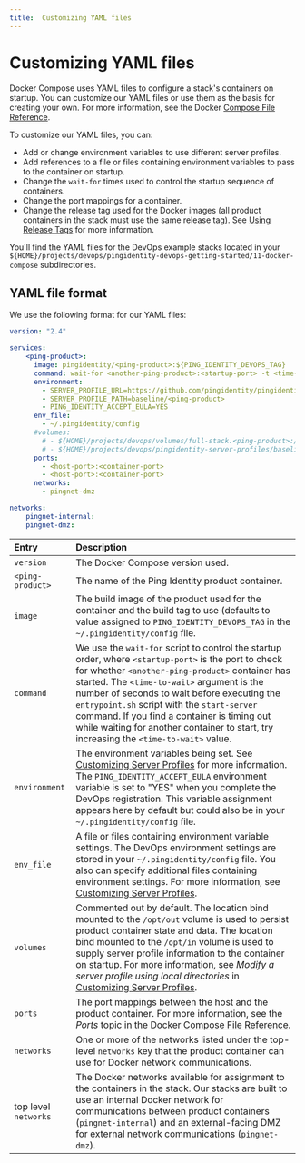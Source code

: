 ```yaml
---
title:  Customizing YAML files
---
```

# Customizing YAML files

Docker Compose uses YAML files to configure a stack's containers on startup. You can customize our YAML files or use them as the basis for creating your own. For more information, see the Docker [Compose File Reference](https://docs.docker.com/compose/compose-file/).

To customize our YAML files, you can:

* Add or change environment variables to use different server profiles.
* Add references to a file or files containing environment variables to pass to the container on startup.
* Change the `wait-for` times used to control the startup sequence of containers.
* Change the port mappings for a container.
* Change the release tag used for the Docker images (all product containers in the stack must use the same release tag). See [Using Release Tags](releaseTags.md) for more information.

You'll find the YAML files for the DevOps example stacks located in your `${HOME}/projects/devops/pingidentity-devops-getting-started/11-docker-compose` subdirectories.

## YAML file format

We use the following format for our YAML files:

```yaml
version: "2.4"

services:
    <ping-product>:
      image: pingidentity/<ping-product>:${PING_IDENTITY_DEVOPS_TAG}
      command: wait-for <another-ping-product>:<startup-port> -t <time-to-wait> -- entrypoint.sh start-server
      environment:
        - SERVER_PROFILE_URL=https://github.com/pingidentity/pingidentity-server-profiles.git
        - SERVER_PROFILE_PATH=baseline/<ping-product>
        - PING_IDENTITY_ACCEPT_EULA=YES
      env_file:
        - ~/.pingidentity/config
      #volumes:
        # - ${HOME}/projects/devops/volumes/full-stack.<ping-product>:/opt/out
        # - ${HOME}/projects/devops/pingidentity-server-profiles/baseline/<ping-product>:/opt/in
      ports:
        - <host-port>:<container-port>
        - <host-port>:<container-port>
      networks:
        - pingnet-dmz

networks:
    pingnet-internal:
    pingnet-dmz:
```

| Entry | Description                                                                                                                                                                                                                                                                                                                                                                                                                                   |
| :--- |:----------------------------------------------------------------------------------------------------------------------------------------------------------------------------------------------------------------------------------------------------------------------------------------------------------------------------------------------------------------------------------------------------------------------------------------------|
| `version` | The Docker Compose version used.                                                                                                                                                                                                                                                                                                                                                                                                              |
| `<ping-product>` | The name of the Ping Identity product container.                                                                                                                                                                                                                                                                                                                                                                                              |
| `image` | The build image of the product used for the container and the build tag to use (defaults to value assigned to `PING_IDENTITY_DEVOPS_TAG` in the `~/.pingidentity/config` file.                                                                                                                                                                                                                                                                |
| `command` | We use the `wait-for` script to control the startup order, where `<startup-port>` is the port to check for whether `<another-ping-product>` container has started. The `<time-to-wait>` argument is the number of seconds to wait before executing the `entrypoint.sh` script with the `start-server` command. If you find a container is timing out while waiting for another container to start, try increasing the `<time-to-wait>` value. |
| `environment` | The environment variables being set. See [Customizing Server Profiles](../how-to/profiles.md) for more information. The `PING_IDENTITY_ACCEPT_EULA` environment variable is set to "YES" when you complete the DevOps registration. This variable assignment appears here by default but could also be in your `~/.pingidentity/config` file.                                                                                                 |
| `env_file` | A file or files containing environment variable settings. The DevOps environment settings are stored in your `~/.pingidentity/config` file. You also can specify additional files containing environment settings. For more information, see [Customizing Server Profiles](../how-to/profiles.md).                                                                                                                                            |
| `volumes` | Commented out by default. The location bind mounted to the  `/opt/out` volume is used to persist product container state and data. The location bind mounted to the `/opt/in` volume is used to supply server profile information to the container on startup. For more information, see *Modify a server profile using local directories* in [Customizing Server Profiles](../how-to/profiles.md).                                           |
|`ports` | The port mappings between the host and the product container. For more information, see the *Ports* topic in the Docker [Compose File Reference](https://docs.docker.com/compose/compose-file/).                                                                                                                                                                                                                                              |
| `networks` | One or more of the networks listed under the top-level `networks` key that the product container can use for Docker network communications.                                                                                                                                                                                                                                                                                                   |
| top level `networks` | The Docker networks available for assignment to the containers in the stack. Our stacks are built to use an internal Docker network for communications between product containers (`pingnet-internal`) and an external-facing DMZ for external network communications (`pingnet-dmz`).                                                                                                                                                        |
